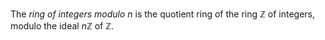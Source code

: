 The *ring of integers modulo* $n$ is the quotient ring of the ring $\mathbb{Z}$ of integers, modulo the ideal $n\mathbb{Z}$ of $\mathbb{Z}$.
